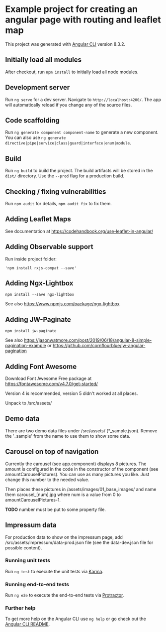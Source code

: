 # Example project for creating an angular page with routing and leaflet map

This project was generated with [Angular CLI](https://github.com/angular/angular-cli) version 8.3.2.

## Initially load all modules

After checkout, run `npm install` to initially load all node modules.

## Development server

Run `ng serve` for a dev server. Navigate to `http://localhost:4200/`. The app will automatically reload if you change any of the source files.

## Code scaffolding

Run `ng generate component component-name` to generate a new component. You can also use `ng generate directive|pipe|service|class|guard|interface|enum|module`.

## Build

Run `ng build` to build the project. The build artifacts will be stored in the `dist/` directory. Use the `--prod` flag for a production build.

## Checking / fixing vulnerabilities
Run `npm audit` for details, `npm audit fix` to fix them.

## Adding Leaflet Maps

See documentation at https://codehandbook.org/use-leaflet-in-angular/

## Adding Observable support

Run inside project folder:

```
'npm install rxjs-compat --save'
```

## Adding Ngx-Lightbox

```
npm install --save ngx-lightbox
```
See also https://www.npmjs.com/package/ngx-lightbox

## Adding JW-Paginate

```
npm install jw-paginate
```

See also https://jasonwatmore.com/post/2019/06/18/angular-8-simple-pagination-example or https://github.com/cornflourblue/jw-angular-pagination

## Adding Font Awesome

Download Font Awesome Free package at https://fontawesome.com/v4.7.0/get-started/

Version 4 is recommended, version 5 didn't worked at all places.

Unpack to /src/assets/

## Demo data

There are two demo data files under /src/assets/ (*_sample.json). Remove the '_sample' from the name to use them to show some data.

## Carousel on top of navigation

Currently the carousel (see app.component) displays 8 pictures. The amount is configured in the code in the constructor of the component (see amountCarouselPictures). You can use as many pictures you like. Just change this number to the needed value.

Then places these pictures in /assets/images/01_base_images/ and name them carousel_[num].jpg where num is a value from 0 to amountCarouselPictures-1.

**TODO** number must be put to some property file.

## Impressum data

For production data to show on the impressum page, add /src/assets/impressum/data-prod.json file (see the data-dev.json file for possible content).

### Running unit tests

Run `ng test` to execute the unit tests via [Karma](https://karma-runner.github.io).

### Running end-to-end tests

Run `ng e2e` to execute the end-to-end tests via [Protractor](http://www.protractortest.org/).

### Further help

To get more help on the Angular CLI use `ng help` or go check out the [Angular CLI README](https://github.com/angular/angular-cli/blob/master/README.md).